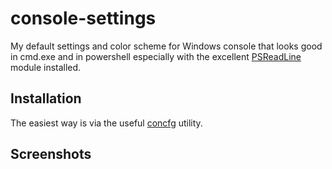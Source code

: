 # console-settings
My default settings and color scheme for Windows console that looks good in cmd.exe and in powershell especially with the excellent [PSReadLine] module installed.

## Installation
The easiest way is via the useful [concfg] utility.

## Screenshots

[PSReadLine]: https://github.com/lzybkr/PSReadLine
[concfg]: https://github.com/lukesampson/concfg
